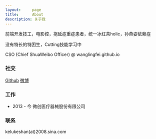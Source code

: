 ```yaml
---
layout:     page
title:      About
description: 关于我
---
```


前端开发技工，电影控，拖延症重症患者，统一冰红茶holic，孙燕姿依赖症

没有特长的特困生，Cutting技能学习中

CSO (Chief ShuaWeibo Officer) @ wanglingfei.github.io

### 社交 ###

[Github](http://www.github.com/wanglingfei) [微博](http://weibo.com/mayloveless)


### 工作 ###

* 2013 - 今 微创医疗器械股份有限公司

### 联系 ###

kelukeshan(at)2008.sina.com
